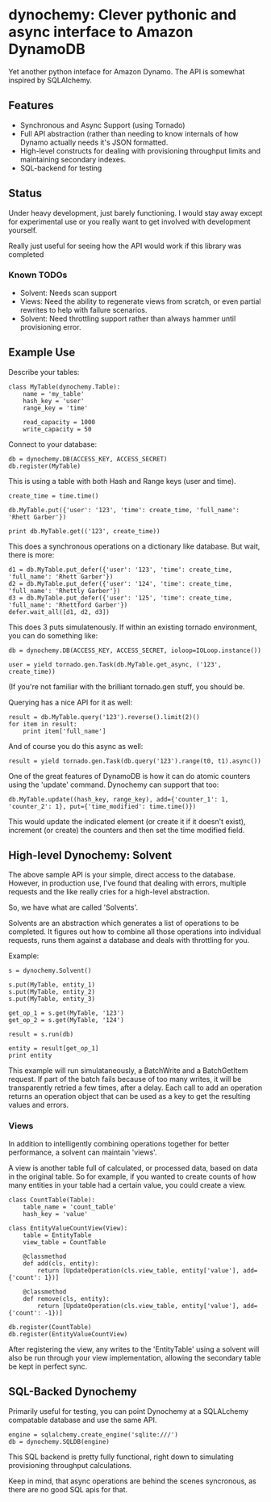 dynochemy: Clever pythonic and async interface to Amazon DynamoDB
=========================

Yet another python inteface for Amazon Dynamo. The API is somewhat inspired by SQLAlchemy.


Features
--------

- Synchronous and Async Support (using Tornado)
- Full API abstraction (rather than needing to know internals of how Dynamo actually needs it's JSON formatted.
- High-level constructs for dealing with provisioning throughput limits and maintaining secondary indexes.
- SQL-backend for testing 

Status
------
Under heavy development, just barely functioning. I would stay away except for
experimental use or you really want to get involved with development yourself.

Really just useful for seeing how the API would work if this library was completed

### Known TODOs

  * Solvent: Needs scan support
  * Views: Need the ability to regenerate views from scratch, or even partial rewrites to help with failure scenarios.
  * Solvent: Need throttling support rather than always hammer until provisioning error.

Example Use
---

Describe your tables:

    class MyTable(dynochemy.Table):
        name = 'my_table'
        hash_key = 'user'
        range_key = 'time'

        read_capacity = 1000
        write_capacity = 50

Connect to your database:

    db = dynochemy.DB(ACCESS_KEY, ACCESS_SECRET)
    db.register(MyTable)

This is using a table with both Hash and Range keys (user and time).

    create_time = time.time()

    db.MyTable.put({'user': '123', 'time': create_time, 'full_name': 'Rhett Garber'})

    print db.MyTable.get(('123', create_time))

This does a synchronous operations on a dictionary like database.
But wait, there is more:

    d1 = db.MyTable.put_defer({'user': '123', 'time': create_time, 'full_name': 'Rhett Garber'})
    d2 = db.MyTable.put_defer({'user': '124', 'time': create_time, 'full_name': 'Rhettly Garber'})
    d3 = db.MyTable.put_defer({'user': '125', 'time': create_time, 'full_name': 'Rhettford Garber'})
    defer.wait_all([d1, d2, d3])

This does 3 puts simulatenously.
If within an existing tornado environment, you can do something like:

    db = dynochemy.DB(ACCESS_KEY, ACCESS_SECRET, ioloop=IOLoop.instance())

    user = yield tornado.gen.Task(db.MyTable.get_async, ('123', create_time))

(If you're not familiar with the brilliant tornado.gen stuff, you should be.


Querying has a nice API for it as well:

    result = db.MyTable.query('123').reverse().limit(2)()
    for item in result:
        print item['full_name']

And of course you do this async as well:

    result = yield tornado.gen.Task(db.query('123').range(t0, t1).async())

One of the great features of DynamoDB is how it can do atomic counters using
the 'update' command. Dynochemy can support that too:

    db.MyTable.update((hash_key, range_key), add={'counter_1': 1, 'counter_2': 1}, put={'time_modified': time.time()})

This would update the indicated element (or create it if it doesn't exist),
increment (or create) the counters and then set the time modified field.


High-level Dynochemy: Solvent
----

The above sample API is your simple, direct access to the database. However, in
production use, I've found that dealing with errors, multiple requests and the
like really cries for a high-level abstraction.

So, we have what are called 'Solvents'.

Solvents are an abstraction which generates a list of operations to be
completed. It figures out how to combine all those operations into individual
requests, runs them against a database and deals with throttling for you.

Example:

    s = dynochemy.Solvent()

    s.put(MyTable, entity_1)
    s.put(MyTable, entity_2)
    s.put(MyTable, entity_3)

    get_op_1 = s.get(MyTable, '123')
    get_op_2 = s.get(MyTable, '124')

    result = s.run(db)

    entity = result[get_op_1]
    print entity

This example will run simulataneously, a BatchWrite and a BatchGetItem request. If
part of the batch fails because of too many writes, it will be transparently
retried a few times, after a delay. Each call to add an operation returns an
operation object that can be used as a key to get the resulting values and
errors.

### Views

In addition to intelligently combining operations together for better performance, a solvent can maintain 'views'.

A view is another table full of calculated, or processed data, based on data in the original table. So for example, if you
wanted to create counts of how many entities in your table had a certain value, you could create a view.

    class CountTable(Table):
        table_name = 'count_table'
        hash_key = 'value'

    class EntityValueCountView(View):
        table = EntityTable
        view_table = CountTable

        @classmethod
        def add(cls, entity):
            return [UpdateOperation(cls.view_table, entity['value'], add={'count': 1})]

        @classmethod
        def remove(cls, entity):
            return [UpdateOperation(cls.view_table, entity['value'], add={'count': -1})]

    db.register(CountTable)
    db.register(EntityValueCountView)

After registering the view, any writes to the 'EntityTable' using a solvent
will also be run through your view implementation, allowing the secondary table
be kept in perfect sync.

SQL-Backed Dynochemy
----
Primarily useful for testing, you can point Dynochemy at a SQLALchemy compatable database and use the same API.

    engine = sqlalchemy.create_engine('sqlite:///')
    db = dynochemy.SQLDB(engine)

This SQL backend is pretty fully functional, right down to simulating provisioning throughput calculations.

Keep in mind, that async operations are behind the scenes syncronous, as there are no good SQL apis for that.
